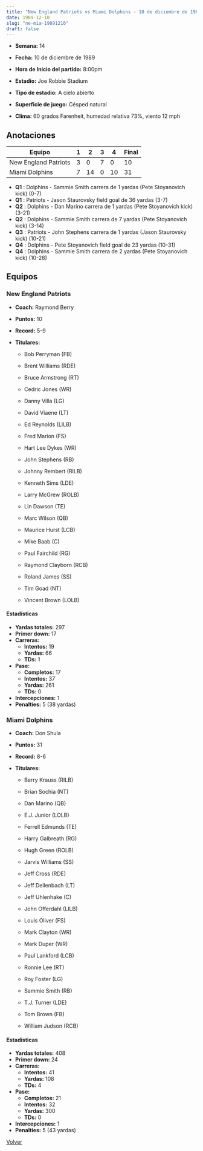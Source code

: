 ```yaml
---
title: "New England Patriots vs Miami Dolphins - 10 de diciembre de 1989"
date: 1989-12-10
slug: "ne-mia-19891210"
draft: false
---
```


* **Semana:** 14
* **Fecha:** 10 de diciembre de 1989

* **Hora de Inicio del partido:** 8:00pm
* **Estadio:** Joe Robbie Stadium
* **Tipo de estadio:** A cielo abierto
* **Superficie de juego:** Césped natural
* **Clima:** 60 grados Farenheit, humedad relativa 73%, viento 12 mph





## Anotaciones
| Equipo | 1 | 2 | 3 | 4 | Final |
|--------|---|---|---|---|-------|
| New England Patriots  | 3 | 0 | 7 | 0  | 10 |
| Miami Dolphins  | 7 | 14 | 0 | 10  | 31 |
* **Q1** : Dolphins - Sammie Smith carrera de 1 yardas (Pete Stoyanovich kick) (0-7)
* **Q1** : Patriots - Jason Staurovsky field goal de 36 yardas (3-7)
* **Q2** : Dolphins - Dan Marino carrera de 1 yardas (Pete Stoyanovich kick) (3-21)
* **Q2** : Dolphins - Sammie Smith carrera de 7 yardas (Pete Stoyanovich kick) (3-14)
* **Q3** : Patriots - John Stephens carrera de 1 yardas (Jason Staurovsky kick) (10-21)
* **Q4** : Dolphins - Pete Stoyanovich field goal de 23 yardas (10-31)
* **Q4** : Dolphins - Sammie Smith carrera de 2 yardas (Pete Stoyanovich kick) (10-28)


## Equipos


### New England Patriots
* **Coach:** Raymond Berry
* **Puntos:** 10
* **Record:** 5-9
* **Titulares:** 

  * Bob Perryman (FB) 

  * Brent Williams (RDE) 

  * Bruce Armstrong (RT) 

  * Cedric Jones (WR) 

  * Danny Villa (LG) 

  * David Viaene (LT) 

  * Ed Reynolds (LILB) 

  * Fred Marion (FS) 

  * Hart Lee Dykes (WR) 

  * John Stephens (RB) 

  * Johnny Rembert (RILB) 

  * Kenneth Sims (LDE) 

  * Larry McGrew (ROLB) 

  * Lin Dawson (TE) 

  * Marc Wilson (QB) 

  * Maurice Hurst (LCB) 

  * Mike Baab (C) 

  * Paul Fairchild (RG) 

  * Raymond Clayborn (RCB) 

  * Roland James (SS) 

  * Tim Goad (NT) 

  * Vincent Brown (LOLB) 

#### Estadísticas
* **Yardas totales:** 297
* **Primer down:** 17
* **Carreras:**
  * **Intentos:** 19
  * **Yardas:** 66
  * **TDs:** 1
* **Pase:**
  * **Completos:** 17
  * **Intentos:** 37
  * **Yardas:** 261
  * **TDs:** 0
* **Intercepciones:** 1
* **Penalties:** 5 (38 yardas)

### Miami Dolphins
* **Coach:** Don Shula
* **Puntos:** 31
* **Record:** 8-6
* **Titulares:** 

  * Barry Krauss (RILB) 

  * Brian Sochia (NT) 

  * Dan Marino (QB) 

  * E.J. Junior (LOLB) 

  * Ferrell Edmunds (TE) 

  * Harry Galbreath (RG) 

  * Hugh Green (ROLB) 

  * Jarvis Williams (SS) 

  * Jeff Cross (RDE) 

  * Jeff Dellenbach (LT) 

  * Jeff Uhlenhake (C) 

  * John Offerdahl (LILB) 

  * Louis Oliver (FS) 

  * Mark Clayton (WR) 

  * Mark Duper (WR) 

  * Paul Lankford (LCB) 

  * Ronnie Lee (RT) 

  * Roy Foster (LG) 

  * Sammie Smith (RB) 

  * T.J. Turner (LDE) 

  * Tom Brown (FB) 

  * William Judson (RCB) 

#### Estadísticas
* **Yardas totales:** 408
* **Primer down:** 24
* **Carreras:**
  * **Intentos:** 41
  * **Yardas:** 108
  * **TDs:** 4
* **Pase:**
  * **Completos:** 21
  * **Intentos:** 32
  * **Yardas:** 300
  * **TDs:** 0
* **Intercepciones:** 1
* **Penalties:** 5 (43 yardas)


[Volver](/historia/1989)
